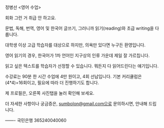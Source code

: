 정병선 <영어 수업>


회화 그런 거 취급 안 하고요.

문법, 독해, 번역, 영어 및 한국어 글쓰기, 그러니까 읽기(reading)와 초급 writing을 다룹니다.

대학생 이상 고급 학습자를 대상으로 하지만, 의욕만 있다면 누구든 환영입니다.

영어 읽기의 경우, 한국어가 1차 언어인 지구상의 인류 가운데 제일 잘 가르칩니다.

읽고 싶은 텍스트를 학습자가 선정할 수 있습니다. 뭐든지 다 읽어드린다는 얘기입니다.

수강료는 90분 한 시간 수업에 4만 원이고, 4회 선납입니다.
기본 커리큘럼은 (4*4)=16회이고, 필요에 따라 더 진행하기도 합니다.

제 프로필은, 오른쪽 사진탭을 눌러 확인해 보세요.

더 자세한 사항이나 궁금증은, sumbolon@gmail.com으로 문의하시면, 안내해 드립니다.

——-
국민은행 365240040060
